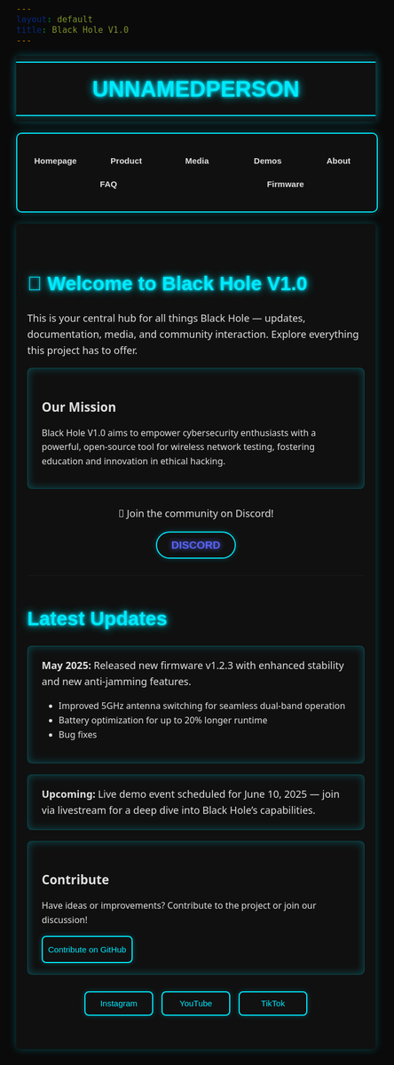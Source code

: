 ```yaml
---
layout: default
title: Black Hole V1.0
---
```


<style>
  body {
    background-color: #0a0a0a;
    color: #e0e0e0;
    font-family: 'Segoe UI', Tahoma, Geneva, Verdana, sans-serif;
    font-size: 18px;
    line-height: 1.6;
    overflow-x: hidden;
    margin: 0;
    position: relative;
  }

  .stars, .twinkling, .clouds {
    position: fixed;
    top: 0;
    left: 0;
    right: 0;
    bottom: 0;
    width: 100%;
    height: 100%;
    display: block;
    z-index: -1;
  }

  .stars {
    background: #0a0a0a url(https://raw.githubusercontent.com/SelfMadeSystem/uiverse-contributions/main/quiet-snail-9/stars.png) repeat top center;
  }

  .twinkling {
    background: transparent url(https://raw.githubusercontent.com/SelfMadeSystem/uiverse-contributions/main/quiet-snail-9/twinkling.png) repeat top center;
    animation: move-twink-back 200s linear infinite;
  }

  .clouds {
    background: transparent url(https://raw.githubusercontent.com/SelfMadeSystem/uiverse-contributions/main/quiet-snail-9/clouds.png) repeat top center;
    animation: move-clouds-back 200s linear infinite;
    opacity: 0.5;
  }

  @keyframes move-twink-back {
    from { background-position: 0 0; }
    to { background-position: -10000px 5000px; }
  }

  @keyframes move-clouds-back {
    from { background-position: 0 0; }
    to { background-position: 10000px 0; }
  }

  @media (max-width: 600px) {
    @keyframes move-twink-back {
      from { background-position: 0 0; }
      to { background-position: -5000px 2500px; }
    }

    @keyframes move-clouds-back {
      from { background-position: 0 0; }
      to { background-position: 5000px 0; }
    }
  }

  .wrapper {
    width: 100%;
    background: rgba(17, 17, 17, 0.9);
    padding: 10px 0;
    position: sticky;
    top: 0;
    z-index: 1000;
    box-shadow: 0 0 15px #00eaff44;
    margin: 0;
    backdrop-filter: blur(2px);
  }

  .text {
    display: flex;
    justify-content: center;
    align-items: center;
    border: 2px solid #00eaff;
    border-left: none;
    border-right: none;
    padding: 5px 0;
    box-shadow: 0 0 15px #00eaff44;
    margin: 0;
  }

  .name {
    font-family: 'Orbitron', sans-serif;
    font-size: 2.5rem;
    color: #00eaff;
    text-shadow: 0 0 5px #00eaff, 0 0 15px #00eaff;
    font-weight: 700;
    text-align: center;
    margin: 0;
    padding: 10px 0;
  }

  .nav-wrapper {
    display: flex;
    flex-direction: column;
    align-items: center;
    padding: 10px 0;
    user-select: none;
    max-width: 100%;
    box-sizing: border-box;
  }

  .card.nav-card {
    width: 100%;
    max-width: 900px;
    background: rgba(17, 17, 17, 0.9);
    border: 2px solid #00eaff;
    border-radius: 10px;
    padding: 15px 0;
    display: flex;
    flex-direction: column;
    gap: 10px;
    box-shadow: 0 0 15px #00eaff44;
    margin: 10px auto;
    backdrop-filter: blur(2px);
  }

  .card.nav-card .list {
    list-style-type: none;
    display: flex;
    flex-direction: row;
    flex-wrap: wrap;
    gap: 10px;
    padding: 0 10px;
  }

  .card.nav-card .list .element {
    display: flex;
    align-items: center;
    justify-content: center;
    color: #e0e0e0;
    transition: all 0.3s ease-out;
    padding: 4px 7px;
    border-radius: 6px;
    cursor: pointer;
    flex: 1;
    min-width: 100px;
    text-align: center;
  }

  .card.nav-card .list .element .label {
    font-weight: 600;
    font-family: 'Orbitron', sans-serif;
    font-size: 0.938rem;
  }

  .card.nav-card .list .element:hover {
    background-color: rgba(0, 234, 255, 0.2);
    color: #00eaff;
    transform: translate(1px, -1px);
    box-shadow: 0 0 10px #00eaff44;
  }

  .card.nav-card .list .element:active {
    transform: scale(0.95);
  }

  .card.product-card {
    width: 100%;
    max-width: 300px;
    background: rgba(17, 17, 17, 0.9);
    border: 2px solid #00eaff;
    border-radius: 12px;
    overflow: hidden;
    box-shadow: 0 0 15px #00eaff44;
    transition: transform 0.3s ease, box-shadow 0.3s ease;
    margin: 0 auto;
    text-decoration: none;
    color: inherit;
    backdrop-filter: blur(2px);
  }

  .product-card:hover {
    transform: scale(1.05);
    box-shadow: 0 0 25px #00eaff88;
  }

  .product-card__img {
    width: 100%;
    height: 200px;
    object-fit: cover;
    border-bottom: 2px solid #00eaff;
    border-radius: 8px 8px 0 0;
  }

  .product-card__content {
    padding: 15px;
    text-align: center;
  }

  .product-card__content h3 {
    font-family: 'Orbitron', sans-serif;
    font-size: 1.4rem;
    color: #00eaff;
    text-shadow: 0 0 5px #00eaff;
    margin: 0 0 10px;
  }

  .product-card__content p {
    font-size: 1rem;
    color: #e0e0e0;
    margin: 0;
  }

  .product-info {
    width: 100%;
    max-width: 600px;
    background: rgba(17, 17, 17, 0.9);
    border: 2px solid #00eaff;
    border-radius: 8px;
    padding: 15px;
    max-height: 400px;
    overflow-y: auto;
    box-shadow: 0 0 15px #00eaff44;
    margin: 0 auto 20px;
    backdrop-filter: blur(2px);
  }

  .product-info h4 {
    font-family: 'Orbitron', sans-serif;
    font-size: 1.4rem;
    color: #00eaff;
    text-shadow: 0 0 5px #00eaff;
    margin: 0 0 10px;
  }

  .product-info ul {
    list-style: none;
    padding: 0;
    margin: 0 0 20px;
  }

  .product-info li {
    font-size: 0.938rem;
    color: #22ff00;
    margin-bottom: 8px;
  }

  .product-info li span.key {
    color: #e0e0e0;
    font-weight: 600;
  }

  .product-info::-webkit-scrollbar {
    width: 8px;
  }

  .product-info::-webkit-scrollbar-track {
    background: #111;
  }

  .product-info::-webkit-scrollbar-thumb {
    background: #00eaff;
    border-radius: 4px;
  }

  .social-media-button {
    --c1: #00eaff;
    --c2: #22ff00;
    width: 120px;
    height: 40px;
    background: #111;
    border: 2px solid var(--c1);
    border-radius: 8px;
    color: var(--c1);
    font-family: 'Orbitron', sans-serif;
    font-size: 0.938rem;
    font-weight: 500;
    text-align: center;
    line-height: 40px;
    position: relative;
    overflow: hidden;
    text-decoration: none;
    display: inline-block;
    box-shadow: 0 0 10px #00eaff44;
    transition: all 0.3s ease;
  }

  .social-media-button:hover {
    transform: scale(1.05);
    background: var(--c2);
    color: #111;
    box-shadow: 0 0 15px #00eaff88;
  }

  .social-media-button:active {
    transform: scale(0.95);
  }

  .social-media-buttons {
    display: flex;
    justify-content: center;
    gap: 15px;
    flex-wrap: wrap;
    margin: 30px 0;
  }

  .github-button {
    --background: #111;
    --border: #00eaff;
    --color: #00eaff;
    --hover-background: rgba(0, 234, 255, 0.2);
    --hover-color: #e0e0e0;
    width: 160px;
    height: 45px;
    background: var(--background);
    border: 2px solid var(--border);
    border-radius: 8px;
    color: var(--color);
    font-family: 'Orbitron', sans-serif;
    font-size: 0.938rem;
    font-weight: 500;
    text-align: center;
    line-height: 45px;
    position: relative;
    overflow: hidden;
    text-decoration: none;
    display: inline-block;
    box-shadow: 0 0 10px #00eaff44;
    transition: all 0.3s ease;
  }

  .github-button:hover {
    background: var(--hover-background);
    color: var(--hover-color);
    box-shadow: 0 0 15px #00eaff88;
  }

  .github-button:active {
    transform: scale(0.95);
  }

  .new-discord-button {
    --color: #00eaff;
    --hover: #00eaff;
    width: 140px;
    height: 45px;
    background: #111;
    border: 2px solid var(--color);
    border-radius: 100px;
    color: var(--color);
    font-family: 'Orbitron', sans-serif;
    font-size: 0.938rem;
    font-weight: 500;
    text-align: center;
    line-height: 45px;
    position: relative;
    overflow: hidden;
    text-decoration: none;
    display: inline-block;
    box-shadow: 0 0 10px #00eaff44;
    transition: all 0.3s ease;
  }

  .new-discord-button:hover {
    background: rgba(0, 234, 255, 0.2);
    color: var(--hover);
    box-shadow: 0 0 15px #00eaff88;
  }

  .new-discord-button:active {
    transform: scale(0.95);
  }

  .new-discord-button span {
    position: relative;
    z-index: 2;
  }

  .new-discord-button::before {
    content: '';
    position: absolute;
    top: 0;
    left: -100%;
    width: 100%;
    height: 100%;
    background: linear-gradient(90deg, transparent, var(--hover), transparent);
    transition: 0.5s;
    z-index: 1;
  }

  .new-discord-button:hover::before {
    left: 100%;
  }

  .flasher-card {
    width: 100%;
    max-width: 600px;
    background: rgba(17, 17, 17, 0.9);
    border: 2px solid #00eaff;
    border-radius: 8px;
    padding: 15px;
    box-shadow: 0 0 15px #00eaff44;
    margin: 0 auto 20px;
    text-align: center;
    backdrop-filter: blur(2px);
  }

  #port-select {
    width: 80%;
    max-width: 300px;
    padding: 8px;
    margin: 10px 0;
    background: #111;
    border: 2px solid #00eaff;
    border-radius: 8px;
    color: #e0e0e0;
    font-family: 'Orbitron', sans-serif;
    font-size: 0.938rem;
    cursor: pointer;
    box-shadow: 0 0 10px #00eaff44;
    transition: box-shadow 0.3s ease;
  }

  #port-select:focus {
    outline: none;
    box-shadow: 0 0 15px #00eaff88;
  }

  .flasher-button {
    width: 160px;
    height: 45px;
    background: #111;
    border: 2px solid #00eaff;
    border-radius: 8px;
    color: #00eaff;
    font-family: 'Orbitron', sans-serif;
    font-size: 0.938rem;
    font-weight: 500;
    cursor: pointer;
    margin: 10px;
    box-shadow: 0 0 10px #00eaff44;
    transition: all 0.3s ease;
  }

  .flasher-button:hover {
    background: rgba(0, 234, 255, 0.2);
    box-shadow: 0 0 15px #00eaff88;
  }

  .flasher-button:active {
    transform: scale(0.95);
  }

  .flasher-button:disabled {
    opacity: 0.5;
    cursor: not-allowed;
    border-color: #e0e0e0;
    color: #e0e0e0;
  }

  .progress-bar {
    width: 80%;
    height: 10px;
    background: #111;
    border: 1px solid #00eaff;
    border-radius: 5px;
    margin: 15px auto;
    overflow: hidden;
  }

  .progress-fill {
    width: 0%;
    height: 100%;
    background: #22ff00;
    transition: width 0.3s ease;
  }

  #flasher-status {
    font-size: 1rem;
    color: #e0e0e0;
    margin: 10px 0;
  }

  .section {
    display: none;
    padding: 30px 20px;
    max-width: 900px;
    margin: 0 auto 40px auto;
    background: rgba(17, 17, 17, 0.9);
    border-radius: 8px;
    box-shadow: 0 0 15px #00eaff44;
    backdrop-filter: blur(2px);
  }

  .section.active {
    display: block;
  }

  .glow-title {
    color: #00eaff;
    text-shadow: 0 0 5px #00eaff, 0 0 15px #00eaff;
    font-size: 2.2rem;
    margin-bottom: 20px;
    font-family: 'Orbitron', sans-serif;
  }

  .glow-block {
    border: 1px solid #00eaff44;
    padding: 20px 25px;
    margin-bottom: 20px;
    background: rgba(17, 17, 17, 0.9);
    box-shadow: 0 0 15px #00eaff44 inset;
    border-radius: 8px;
    backdrop-filter: blur(2px);
  }

  .glow-block h3 {
    font-size: 1.4rem;
    margin-bottom: 15px;
    color: #e0e0e0;
  }

  .glow-block p, .glow-block li {
    font-size: 1rem;
  }

  .discord-join {
    text-align: center;
    margin: 30px 0;
  }

  .discord-join a {
    color: #5865F2;
    font-weight: bold;
    text-shadow: 0 0 10px #5865F2;
    text-decoration: none;
    font-size: 1.2rem;
    transition: color 0.3s ease;
  }

  .discord-join a:hover {
    color: #a3b6ff;
  }

  #faq-search {
    width: 100%;
    padding: 10px;
    margin-bottom: 20px;
    border: 1px solid #00eaff;
    background: #111;
    color: #e0e0e0;
    border-radius: 8px;
    transition: box-shadow 0.3s ease;
  }

  #faq-search:focus {
    outline: none;
    box-shadow: 0 0 10px #00eaff;
  }

  details {
    margin-bottom: 0.75rem;
    border: 1px solid #00eaff44;
    border-radius: 8px;
    padding: 0.5rem 1rem;
    background: rgba(17, 17, 17, 0.9);
    box-shadow: 0 0 10px #00eaff44;
    backdrop-filter: blur(2px);
  }

  summary {
    font-weight: 600;
    cursor: pointer;
    outline: none;
    color: #e0e0e0;
    font-size: 1rem;
  }

  summary::-webkit-details-marker {
    display: none;
  }

  summary::before {
    content: "▶";
    display: inline-block;
    margin-right: 8px;
    transform: rotate(0deg);
    transition: transform 0.2s ease-in-out;
  }

  details[open] summary::before {
    transform: rotate(90deg);
  }

  table {
    width: 100%;
    border-collapse: collapse;
  }

  table th, table td {
    padding: 10px;
    background: rgba(17, 17, 17, 0.9);
    border-bottom: 1px solid #00eaff44;
  }

  table tr:nth-child(even) td {
    background: rgba(21, 21, 21, 0.9);
  }

  table th {
    text-align: left;
    border-bottom: 1px solid #00eaff;
    color: #00eaff;
  }

  ul.border-l-4 li {
    position: relative;
    transition: transform 0.3s ease;
  }

  ul.border-l-4 li:hover {
    transform: translateX(5px);
  }

  .product-image {
    display: block;
    max-width: 100%;
    height: auto;
    margin: 0 auto 20px;
    border: 2px solid #00eaff;
    border-radius: 8px;
    box-shadow: 0 0 15px #00eaff44;
    transition: transform 0.3s ease, box-shadow 0.3s ease;
  }

  .product-image:hover {
    transform: scale(1.05);
    box-shadow: 0 0 25px #00eaff88;
  }

  @media (max-width: 600px) {
    .section {
      padding: 20px 10px;
      margin: 0 10px 30px 10px;
    }

    .glow-title {
      font-size: 1.8rem;
    }

    .glow-block h3 {
      font-size: 1.2rem;
    }

    .glow-block p, .glow-block li {
      font-size: 0.938rem;
    }

    .wrapper {
      padding: 5px 0;
    }

    .name {
      font-size: 2rem;
    }

    .card.nav-card {
      padding: 10px 5px;
    }

    .card.nav-card .list {
      flex-direction: column;
      padding: 0 5px;
    }

    .card.nav-card .list .element {
      padding: 4px 5px;
    }

    .card.nav-card .list .element .label {
      font-size: 0.875rem;
    }

    .card.product-card {
      max-width: 250px;
    }

    .product-card__img {
      height: 150px;
    }

    .product-card__content h3 {
      font-size: 1.2rem;
    }

    .product-card__content p {
      font-size: 0.875rem;
    }

    .product-info {
      max-height: 300px;
      padding: 10px;
    }

    .product-info h4 {
      font-size: 1.2rem;
    }

    .product-info li {
      font-size: 0.875rem;
    }

    .social-media-button {
      width: 100px;
      font-size: 0.875rem;
      height: 35px;
      line-height: 35px;
    }

    .github-button {
      width: 140px;
      font-size: 0.875rem;
      height: 40px;
      line-height: 40px;
    }

    .new-discord-button {
      width: 120px;
      font-size: 0.875rem;
      height: 40px;
      line-height: 40px;
    }

    .flasher-card {
      padding: 10px;
    }

    #port-select {
      width: 90%;
      font-size: 0.875rem;
      padding: 6px;
    }

    .flasher-button {
      width: 140px;
      font-size: 0.875rem;
      height: 40px;
    }

    .progress-bar {
      width: 90%;
    }

    #flasher-status {
      font-size: 0.875rem;
    }

    .discord-join a {
      font-size: 1rem;
    }

    .product-image {
      max-width: 80%;
    }
  }
</style>

<script>
  function showSection(id) {
    const sections = document.querySelectorAll('.section');
    sections.forEach(section => {
      section.classList.remove('active');
    });
    document.getElementById(id).classList.add('active');
  }

  // FAQ Search functionality
  const searchInput = document.getElementById('faq-search');
  const faqItems = document.querySelectorAll('#faq details');

  if (searchInput) {
    searchInput.addEventListener('input', () => {
      const query = searchInput.value.toLowerCase();
      faqItems.forEach(item => {
        const text = item.textContent.toLowerCase();
        item.style.display = text.includes(query) ? 'block' : 'none';
      });
    });
  }

  // Web Flasher functionality
  const portSelect = document.querySelector('#port-select');
  const refreshButton = document.querySelector('.flasher-button.refresh');
  const connectButton = document.querySelector('.flasher-button.connect');
  const flashButton = document.querySelector('.flasher-button.flash');
  const progressFill = document.querySelector('.progress-fill');
  const statusText = document.querySelector('#flasher-status');
  let selectedPort = null;

  async function populatePorts() {
    if (!navigator.serial) {
      statusText.textContent = 'Web Serial API not supported. Use Chrome or Edge.';
      portSelect.disabled = true;
      refreshButton.disabled = true;
      connectButton.disabled = true;
      flashButton.disabled = true;
      return;
    }

    try {
      const ports = await navigator.serial.getPorts();
      portSelect.innerHTML = '<option value="">Select a port</option>';
      ports.forEach((port, index) => {
        const option = document.createElement('option');
        option.value = index;
        option.text = `Port ${index + 1} (${port.getInfo().usbVendorId || 'Unknown'}:${port.getInfo().usbProductId || 'Unknown'})`;
        portSelect.appendChild(option);
      });
      statusText.textContent = ports.length ? 'Select a port and click Connect.' : 'No serial ports detected. Connect your device.';
    } catch (error) {
      statusText.textContent = `Error listing ports: ${error.message}`;
    }
  }

  if (refreshButton) {
    refreshButton.addEventListener('click', async () => {
      statusText.textContent = 'Refreshing ports...';
      await populatePorts();
    });
  }

  if (connectButton) {
    connectButton.addEventListener('click', async () => {
      if (!navigator.serial) {
        statusText.textContent = 'Web Serial API not supported. Use Chrome or Edge.';
        return;
      }

      const portIndex = portSelect.value;
      if (!portIndex) {
        statusText.textContent = 'Please select a port.';
        return;
      }

      try {
        const ports = await navigator.serial.getPorts();
        selectedPort = ports[portIndex];
        if (!selectedPort) {
          statusText.textContent = 'Invalid port selected.';
          return;
        }

        await selectedPort.open({ baudRate: 115200 });
        statusText.textContent = 'Device connected. Enter Download Mode (connect LOG_TX to GND, EN to GND then 3V3, disconnect LOG_TX) and click Flash Firmware.';
        flashButton.disabled = false;
        connectButton.disabled = true;
        refreshButton.disabled = true;
        portSelect.disabled = true;
      } catch (error) {
        statusText.textContent = `Error connecting: ${error.message}`;
      }
    });
  }

  if (flashButton) {
    flashButton.addEventListener('click', async () => {
      if (!selectedPort) {
        statusText.textContent = 'No device connected.';
        return;
      }

      statusText.textContent = 'Flashing firmware...';
      flashButton.disabled = true;
      progressFill.style.width = '0%';

      try {
        // Simulate fetching firmware binary
        const firmwareUrl = 'https://github.com/unnamedperson488/BlackHoleV1.0/releases/download/v1.2.3/firmware-v1.2.3.bin';
        const response = await fetch(firmwareUrl);
        if (!response.ok) throw new Error('Failed to fetch firmware.');

        const firmware = await response.arrayBuffer();
        const writer = selectedPort.writable.getWriter();

        // Simulate flashing process
        let progress = 0;
        const totalSize = firmware.byteLength;
        const chunkSize = 1024;

        for (let offset = 0; offset < totalSize; offset += chunkSize) {
          const chunk = firmware.slice(offset, offset + chunkSize);
          await writer.write(new Uint8Array(chunk));
          progress = Math.min((offset + chunkSize) / totalSize * 100, 100);
          progressFill.style.width = `${progress}%`;
          statusText.textContent = `Flashing... ${Math.round(progress)}%`;
          await new Promise(resolve => setTimeout(resolve, 50)); // Simulate delay
        }

        await writer.close();
        statusText.textContent = 'Firmware flashed successfully! Reset your device.';
        progressFill.style.width = '100%';
        await selectedPort.close();
        selectedPort = null;
        connectButton.disabled = false;
        refreshButton.disabled = false;
        portSelect.disabled = false;
        await populatePorts();
      } catch (error) {
        statusText.textContent = `Error flashing: ${error.message}`;
        progressFill.style.width = '0%';
        flashButton.disabled = false;
        connectButton.disabled = false;
        refreshButton.disabled = false;
        portSelect.disabled = false;
      }
    });
  }

  // Initialize ports on page load
  if (portSelect) {
    populatePorts();
  }
</script>

<div class="stars"></div>
<div class="twinkling"></div>
<div class="clouds"></div>

<!-- Header and Navigation -->
<div class="wrapper">
  <div class="text">
    <h1 class="name">UNNAMEDPERSON</h1>
  </div>
</div>
<div class="nav-wrapper">
  <div class="card nav-card">
    <ul class="list">
      <li class="element" onclick="event.preventDefault(); showSection('home');">
        <span class="label">Homepage</span>
      </li>
      <li class="element" onclick="event.preventDefault(); showSection('product');">
        <span class="label">Product</span>
      </li>
      <li class="element" onclick="event.preventDefault(); showSection('media');">
        <span class="label">Media</span>
      </li>
      <li class="element" onclick="event.preventDefault(); showSection('demos');">
        <span class="label">Demos</span>
      </li>
      <li class="element" onclick="event.preventDefault(); showSection('about');">
        <span class="label">About</span>
      </li>
      <li class="element" onclick="event.preventDefault(); showSection('faq');">
        <span class="label">FAQ</span>
      </li>
      <li class="element" onclick="event.preventDefault(); showSection('firmware');">
        <span class="label">Firmware</span>
      </li>
    </ul>
  </div>
</div>

<!-- HOME -->
<div id="home" class="section active">
  <h1 class="glow-title">🌌 Welcome to Black Hole V1.0</h1>
  <p>This is your central hub for all things Black Hole — updates, documentation, media, and community interaction. Explore everything this project has to offer.</p>
  <div class="glow-block">
    <h3>Our Mission</h3>
    <p>Black Hole V1.0 aims to empower cybersecurity enthusiasts with a powerful, open-source tool for wireless network testing, fostering education and innovation in ethical hacking.</p>
  </div>
  <div class="discord-join">
    <p>💬 Join the community on Discord!</p>
    <a href="https://discord.gg/PdpuDvVD" class="new-discord-button"><span>DISCORD</span></a>
  </div>
  <hr>
  <h2 class="glow-title">Latest Updates</h2>
  <div class="glow-block">
    <strong>May 2025:</strong> Released new firmware v1.2.3 with enhanced stability and new anti-jamming features.
    <ul>
      <li>Improved 5GHz antenna switching for seamless dual-band operation</li>
      <li>Battery optimization for up to 20% longer runtime</li>
      <li>Bug fixes</li>
    </ul>
  </div>
  <div class="glow-block">
    <strong>Upcoming:</strong> Live demo event scheduled for June 10, 2025 — join via livestream for a deep dive into Black Hole’s capabilities.
  </div>
  <div class="glow-block">
    <h3>Contribute</h3>
    <p>Have ideas or improvements? Contribute to the project or join our discussion!</p>
    <a href="https://github.com/unnamedperson488/BlackHoleV1.0" target="_blank" class="github-button">Contribute on GitHub</a>
  </div>
  <div class="social-media-buttons">
    <a class="social-media-button" href="https://instagram.com/unnamedperson488" target="_blank">Instagram</a>
    <a class="social-media-button" href="https://youtube.com/@unnamedperson488" target="_blank">YouTube</a>
    <a class="social-media-button" href="https://tiktok.com/@unnamedperson488" target="_blank">TikTok</a>
  </div>
</div>

<!-- PRODUCT PAGE -->
<div id="product" class="section">
  <h2 class="glow-title">📦 Product</h2>
  <div class="glow-block">
    <a onclick="event.preventDefault(); showSection('blackHole')" class="product-card">
      <img src="https://via.placeholder.com/300x200?text=Black+Hole+V1.0" alt="Black Hole V1.0 Device" class="product-card__img">
      <div class="product-card__content">
        <h3>Black Hole V1.0</h3>
        <p>$149</p>
      </div>
    </a>
  </div>
</div>

<!-- BLACK HOLE DETAILS -->
<div id="blackHole" class="section">
  <h2 class="glow-title">📦 Black Hole V1.0</h2>
  <div class="glow-block">
    <h3>Product Overview</h3>
    <img src="https://via.placeholder.com/600x400?text=Black+Hole+V1.0+Main+View" alt="Black Hole V1.0 Main View" class="product-image">
    <p><strong>Black Hole V1.0 - $149</strong></p>
    <div class="product-info">
      <h4>Key Features</h4>
      <ul>
        <li>Dual-band operation: 2.4GHz and 5GHz via RTL8720DN for versatile network testing</li>
        <li>Separate antennas with SMA connectors for maximum signal strength and range</li>
        <li>4-layer black PCB with high-quality components for durability</li>
        <li>Custom open-source firmware with anti-jamming and launch control capabilities</li>
        <li>Boot and Reset buttons designed for easy hardware control</li>
        <li>Compact and rugged design, ideal for wardriving, pentesting, and field research</li>
        <li>Community-driven updates and support</li>
      </ul>
      <h4>Technical Specifications</h4>
      <ul>
        <li><span class="key">Microcontroller:</span> RTL8720DN (dual-core ARM Cortex-M4F and Cortex-M0)</li>
        <li><span class="key">Connectivity:</span> WiFi 802.11 a/b/g/n (2.4GHz and 5GHz), Bluetooth 5.0</li>
        <li><span class="key">Antennas:</span> 2 x SMA connectors (external antennas for 2.4GHz & 5GHz)</li>
        <li><span class="key">Buttons:</span> Boot (power) button, Reset button</li>
        <li><span class="key">PCB:</span> 4-layer black matte, custom silkscreen 'ENGINEERED BY unnamedperson'</li>
        <li><span class="key">Power:</span> LiPo battery charging onboard</li>
        <li><span class="key">Dimensions:</span> Approx. 75mm x 50mm x 15mm</li>
      </ul>
      <h4>What's in the Box?</h4>
      <ul>
        <li>Black Hole V1.0 device</li>
        <li>Two SMA antennas (2.4GHz and 5GHz)</li>
        <li>USB-C charging cable</li>
        <li>User manual & quick start guide</li>
        <li>Access to exclusive support community</li>
      </ul>
    </div>
    <p>A powerful tool for wireless security testing, designed by unnamedperson488.</p>
    <a href="https://discord.gg/PdpuDvVD" class="new-discord-button"><span>DISCORD</span></a>
  </div>
</div>

<!-- MEDIA -->
<div id="media" class="section">
  <h2 class="glow-title">📸 Media</h2>
  <div class="glow-block">
    <h3>Photos & Videos</h3>
    <p>Check out photos and videos showcasing Black Hole V1.0 in action, including hardware demos and testing scenarios.</p>
    <ul>
      <li><a href="https://youtube.com/@unnamedperson488" target="_blank">Watch demos on YouTube</a></li>
      <li><a href="https://instagram.com/unnamedperson488" target="_blank">View photos on Instagram</a></li>
      <li><a href="https://tiktok.com/@unnamedperson488" target="_blank">See short clips on TikTok</a></li>
    </ul>
  </div>
  <div class="glow-block">
    <h3>Community Showcase</h3>
    <p>Coming soon: User-submitted projects, tutorials, and custom firmware demos. Share your work!</p>
    <a href="https://discord.gg/PdpuDvVD" class="new-discord-button"><span>DISCORD</span></a>
  </div>
  <div class="glow-block">
    <h3>Follow Us</h3>
    <div class="social-media-buttons">
      <a class="social-media-button" href="https://instagram.com/unnamedperson488" target="_blank">Instagram</a>
      <a class="social-media-button" href="https://youtube.com/@unnamedperson488" target="_blank">YouTube</a>
      <a class="social-media-button" href="https://tiktok.com/@unnamedperson488" target="_blank">TikTok</a>
    </div>
  </div>
</div>

<!-- DEMOS -->
<div id="demos" class="section">
  <h2 class="glow-title">⚙️ Demos</h2>
  <p>Try out live demos or explore interactive examples of Black Hole V1.0 features. Stay tuned for our June 2025 demo event!</p>
  <div class="glow-block">
    <h3>Live Demo</h3>
    <p>Live demo coming soon. Join for updates on the June 10, 2025, livestream event!</p>
    <a href="https://discord.gg/PdpuDvVD" class="new-discord-button"><span>DISCORD</span></a>
  </div>
  <div class="glow-block">
    <h3>Interactive Simulator</h3>
    <p>Simulator coming soon. Check back for updates or suggest features!</p>
    <a href="https://discord.gg/PdpuDvVD" class="new-discord-button"><span>DISCORD</span></a>
  </div>
  <div class="glow-block">
    <h3>Code Examples</h3>
    <p>Explore example scripts and APIs for custom integrations with Black Hole V1.0.</p>
    <a href="https://github.com/unnamedperson488/BlackHoleV1.0-examples" target="_blank" class="github-button">View Code on GitHub</a>
  </div>
  <div class="glow-block">
    <h3>Request a Feature</h3>
    <p>Have an idea for a demo or feature? Submit it!</p>
    <a href="https://github.com/unnamedperson488/BlackHoleV1.0/issues" target="_blank" class="github-button">Submit a Feature Request</a>
  </div>
</div>

<!-- FIRMWARE -->
<div id="firmware" class="section">
  <h2 class="glow-title">📱 Firmware Updates</h2>
  <div class="glow-block">
    <h3>Update Firmware</h3>
    <p>Update your Black Hole V1.0 to the latest firmware (v1.2.3) directly from your browser. Use Chrome or Edge, connect your device via USB, and follow these steps:</p>
    <ol>
      <li>Connect your Black Hole V1.0 to your computer via USB-C. If the onboard USB doesn’t work for flashing, use an external USB-to-serial adapter connected to D0 (LOG_RX, PA8) and D1 (LOG_TX, PA7).</li>
      <li>Click "Refresh Ports" to list available serial ports.</li>
      <li>Select the port for your device’s LOG_UART.</li>
      <li>Click "Connect" to establish a connection.</li>
      <li>Enter Download Mode: connect LOG_TX (PA7) to VCC, pull EN to GND, then to VCC, then disconnect LOG_TX.</li>
      <li>Click "Flash Firmware" to install the firmware.</li>
      <li>Reset your device after flashing is complete.</li>
    </ol>
    <div class="flasher-card">
      <select id="port-select">
        <option value="">Select a port</option>
      </select>
      <button class="flasher-button refresh">Connect</button>
      <button class="flasher-button connect">Update</button>
      <button class="flasher-button flash" disabled>Flash Firmware</button>
      <div class="progress-bar">
        <div class="progress-fill"></div>
      </div>
      <p id="flasher-status">Click 'Connect' to update the firmware.</p>
    </div>
    <p><strong>Note:</strong> If you have default firmware, you may need to erase flash first.</p>
  </div>
  <div class="glow-block">
    <h3>Firmware Features</h3>
    <ul>
      <li>Web-based UI for easy configuration and control</li>
      <li>Over-the-air support for seamless upgrades</li>
      <li>Anti-jamming and packet injection support for robust testing</li>
      <li>Supports custom development</li>
      <li>Enhanced security features</li>
      <li>Customizable settings for tailored testing scenarios</li>
    </ul>
  </div>
</div>

<!-- ABOUT -->
<div id="about" class="section">
  <h2 class="glow-title">🔭 About Black Hole V1.0</h2>
  <div class="glow-block">
    <p>
      Black Hole V1.0 is a cutting-edge dual-band wireless device engineered for performance in network testing and research. Designed by <strong>unnamedperson488</strong>, it features advanced antenna switching, anti-jamming capabilities, and an intuitive interface.
    </p>
    <p>
      The project is open-source and community-driven, aiming to empower cybersecurity enthusiasts and professionals to explore and improve wireless security. From initial prototyping to public release, the design process emphasizes reliability, accessibility, and collaboration.
    </p>
    </p>
  <div class="glow-block">
    <h3>Project Goals</h3>
    <ul>
      <li>Deliver a reliable and efficient dual-band wireless device.</li>
      <li>Provide extensive documentation, tutorials, and support for all skill levels.</li>
      <li>Encourage community collaboration through contributions.</li>
      <li>Foster innovation in wireless security research.</li>
    </ul>
  </div>
</div>

<!-- FAQ -->
<div id="faq" class="section">
  <h2 class="glow-title">❓ FAQ</h2>
  <input type="text" id="faq-search" placeholder="text" type="Search FAQs..." style="width: 100%; padding: 10px; margin-bottom: 20px; border: 1px solid #00eaff; border-radius: 8px;">
  <div class="faq-items">
    <details>
      <summary>What is Black Hole V1.0?</summary>
      <p>A dual-band wireless tool designed for educational use and testing.</p>
    </details>
    <details>
      <summary>Is 5GHz supported?</summary>
      <p>Yes, it uses the Realtek RTL8720d module for 5GHz capabilities.</p>
    </details>
    <details>
      <summary>Can I use custom firmware?</summary>
      <p>Yes, the board supports custom firmware via the web flasher or other methods.</p>
    </details>
    <details>
      <summary>How long does the battery last?</summary>
      <p>A 1000mAh battery can last ~3-5 hours under moderate usage.</p>
    </details>
    <details>
      <summary>Is it legal?</summary>
      <p>The device is for educational and authorized testing only. Unauthorized use may violate local laws.</p>
    </details>
    <details>
      <summary>Is it compatible with other tools?</summary>
      <p>Yes, it integrates with various tools for advanced analysis.</p>
    </details>
    <details>
      <summary>What safety precautions should I take?</summary>
      <p>Use only on authorized networks and handle the battery properly.</p>
    </details>
  </div>
</div>

<!-- TIMELINE -->
<div id="timeline" class="section">
  <h2 class="glow-title">Timeline</h2>
  <ul class="border-l-4 border-[#00eaff] pl-6 space-y-6 mt-4">
    <li>
      <div class="font-bold">🔧 Initial Prototype</div>
      <p>Completed RTL-based design with dual-band WiFi and LiPo charging.</p>
    </li>
    <li>
      <div class="font-bold">📡 Dual-Band Upgrade</div>
      <p>Optimized dual-band support with enhanced antennas and layout.</p>
    </li>
    <li>
      <div class="font-bold">💻 Firmware Release</div>
      <p>Stable release with web UI and control features.</p>
    </li>
    <li>
      <div class="font-bold">📣 Community Feedback</div>
      <p>Ongoing feedback collection to improve features.</p>
    </li>
    <li>
      <div class="font-bold">📦 Product Launch</div>
      <p>Planned hardware release for June 2025.</p>
    </li>
    <li>
      <div class="font-bold">🚀 Feature Development</div>
      <p>Research into advanced features in Q2 2025.</p>
    </li>
    <li>
      <div class="font-bold">🔄 Firmware Update</div>
      <p>Planned update with enhanced analytics in Q1 2024.</p>
    </li>
  </ul>
</div>